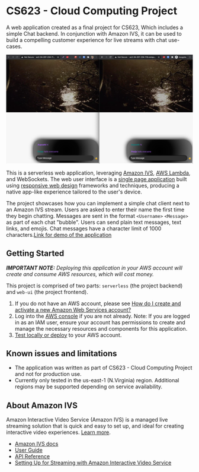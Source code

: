 # CS623 - Cloud Computing Project

A web application created as a final project for CS623, Which includes a simple Chat backend. In conjunction with Amazon IVS, it can be used to build a compelling customer experience for live streams with chat use-cases.

<img src="simple-chat-demo.png" alt="Web App" />


This is a serverless web application, leveraging [Amazon IVS](https://aws.amazon.com/ivs/), [AWS Lambda](https://aws.amazon.com/lambda/), and WebSockets. The web user interface is a [single page application](https://en.wikipedia.org/wiki/Single-page_application) built using [responsive web design](https://en.wikipedia.org/wiki/Responsive_web_design) frameworks and techniques, producing a native app-like experience tailored to the user's device.


The project showcases how you can implement a simple chat client next to an Amazon IVS stream. Users are asked to enter their name the first time they begin chatting. Messages are sent in the format `<Username>` `<Message>` as part of each chat "bubble". Users can send plain text messages, text links, and emojis. Chat messages have a character limit of 1000 characters.[Link for demo of the application](https://drive.google.com/file/d/1urkRD0qlhhMv7jCclUHoLXVB23GmXxmX/view?usp=sharing)

## Getting Started

***IMPORTANT NOTE:** Deploying this application in your AWS account will create and consume AWS resources, which will cost money.*

This project is comprised of two parts: `serverless` (the project backend) and `web-ui` (the project frontend).

1. If you do not have an AWS account, please see [How do I create and activate a new Amazon Web Services account?](https://aws.amazon.com/premiumsupport/knowledge-center/create-and-activate-aws-account/)
2. Log into the [AWS console](https://console.aws.amazon.com/) if you are not already. Note: If you are logged in as an IAM user, ensure your account has permissions to create and manage the necessary resources and components for this application.
3. [Test locally or deploy](./serverless/README.md) to your AWS account.

## Known issues and limitations
* The application was written as part of CS623 - Cloud Computing Project and not for production use.
* Currently only tested in the us-east-1 (N.Virginia) region. Additional regions may be supported depending on service availability.

## About Amazon IVS
Amazon Interactive Video Service (Amazon IVS) is a managed live streaming solution that is quick and easy to set up, and ideal for creating interactive video experiences. [Learn more](https://aws.amazon.com/ivs/).

* [Amazon IVS docs](https://docs.aws.amazon.com/ivs/)
* [User Guide](https://docs.aws.amazon.com/ivs/latest/userguide/)
* [API Reference](https://docs.aws.amazon.com/ivs/latest/APIReference/)
* [Setting Up for Streaming with Amazon Interactive Video Service](https://aws.amazon.com/blogs/media/setting-up-for-streaming-with-amazon-ivs/)
